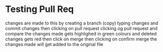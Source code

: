 # Testing Pull Req
changes are made to this
by creating a branch (copy)
typing changes and commit changes
then clicking on pull request
clicking og pull request and compare
the changes made gets highlighed in green colours and deleted changes gets red
then click on merge
then clicking on confirm merge
the changes made will get added to the original file
